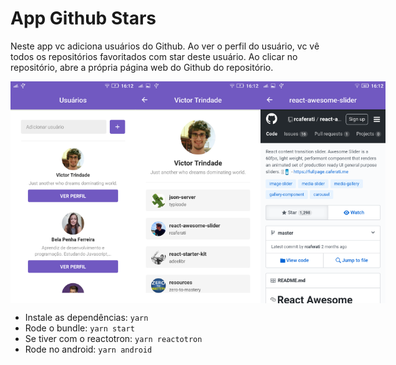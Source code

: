 # App Github Stars

Neste app vc adiciona usuários do Github. Ao ver o perfil do usuário, vc vê
todos os repositórios favoritados com star deste usuário. Ao clicar no
repositório, abre a própria página web do Github do repositório.

<div style="display: flex !important">
    <img src="demo_images/main.png" width="200"/><span>  </span>
    <img src="demo_images/user.png" width="200"/><span>  </span>
    <img src="demo_images/repository.png" width="200"/>
</div>

- Instale as dependências: `yarn`
- Rode o bundle: `yarn start`
- Se tiver com o reactotron: `yarn reactotron`
- Rode no android: `yarn android`
